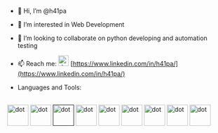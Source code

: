- 👋 Hi, I’m @h41pa
- 👀 I’m interested in Web Development 
- 💞️ I’m looking to collaborate on python developing and automation testing
- 📫 Reach me: <img src="https://www.svgrepo.com/show/475661/linkedin-color.svg" alt="dot" width="24" height="24"> [https://www.linkedin.com/in/h41pa/](https://www.linkedin.com/in/h41pa/)

- Languages and Tools:
<br>
<a href="https://git-scm.com/"> <img src="https://www.svgrepo.com/show/452210/git.svg" alt="dot" width="48" height="48"></a> 
<a href="https://html.com/"> <img src="https://www.svgrepo.com/show/353884/html-5.svg" alt="dot" width="48" height="48"></a>
<a href=""> <img src="https://www.svgrepo.com/show/353623/css-3.svg" alt="dot" width="48" height="48"></a>
<a href="https://www.python.org/"> <img src="https://www.svgrepo.com/show/452091/python.svg" alt="dot" width="48" height="48"></a>
<a href="https://www.djangoproject.com/"> <img src="https://www.svgrepo.com/show/353656/django.svg" alt="dot" width="48" height="48"></a>
<a href="https://www.jetbrains.com/pycharm/"> <img src="https://www.svgrepo.com/show/354237/pycharm.svg" alt="dot" width="48" height="48"></a>
<a href="https://www.mysql.com/"> <img src="https://www.svgrepo.com/show/331761/sql-database-sql-azure.svg" alt="dot" width="48" height="48"></a>
<a href="https://www.selenium.dev/documentation/webdriver/"> <img src="https://www.svgrepo.com/show/354321/selenium.svg" alt="dot" width="48" height="48"></a>
<a href="https://www.postman.com/"> <img src="https://www.svgrepo.com/show/354202/postman-icon.svg" alt="dot" width="48" height="48"></a>

